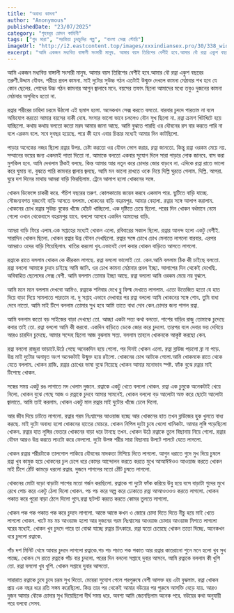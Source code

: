 ```yaml
---
title: "অবাধ্য কামনা"
author: "Anonymous"
publishedDate: "23/07/2025"
category: "গৃহবধূর চোদন কাহিনী"
tags: ["গুদ মারা", "পরকিয়া চুদাচুদির গল্প", "বাংলা সেক্স স্টোরি"]
imageUrl: "http://i2.eastcontent.top/images/xxxindiansex.pro/30/338_widely.jpg"
excerpt: "আমি একজন মধ্যবিত্ত বাঙ্গালী সংসারী মানুষ. আমার বয়স তিরিশের বেশীই হবে.আমার বৌ রত্না একুশ বছরের তরুণী.উদ্দাম যৌবন. শরীরে প্রবল কামনা. মাই দুটোর সুউচ্চ গঠন এতটাই উন্মুক্ত দেখলে কামনা মেঠাবার শখ হবে যে কো..."
---
```


আমি একজন মধ্যবিত্ত বাঙ্গালী সংসারী মানুষ. আমার বয়স তিরিশের বেশীই হবে.আমার বৌ রত্না একুশ বছরের তরুণী.উদ্দাম যৌবন. শরীরে প্রবল কামনা. মাই দুটোর সুউচ্চ গঠন এতটাই উন্মুক্ত দেখলে কামনা মেঠাবার শখ হবে যে কোন ছেলের. পোদের উচ্চ গঠন কামনার আগুন জ্বালাবে মনে. বয়সের তফাৎ ছিলো আমাদের মধ্যে তবুও দুজনের কামনা মেঠাবার অসুবিধে হতো না.


রত্নার শরীরের চাহিদা চরমে উঠলো এই ছমাস হলো. অনেকখন সেক্স করতে বলতো. বারবার চুদদে পারতাম না বলে অভিযোগ করতো আমার বয়সের নাকী দোষ. সংসার ভালো ভাবে চললেও যৌন সুখ ছিলো না. রত্না ক্রমশ খিটখিটে হয়ে যাচ্ছিলো. কথায় কথায় বলতো কতো মরদ আমার জানা আছে. আমি বুঝতে পারছি ওর যৌবনের রস বার করতে পারি না বলে এরকম বলে. সবে দুবছর হয়েছে. পরে কী হবে এবার চিন্তার মধ্যেই আমার দিন কাটছিলো.


পাড়ার অনেকের নজর ছিলো রত্নার উপর. চেষ্টা করতো ওর যৌবন ভোগ করার. রত্না জানতো. কিন্তু রত্না ওরকম মেয়ে নয়. সম্মানের ভয়ের জন্য একদমই পাত্তা দিতো না. আমাকে বলতো একবার সুযোগ দিলে সারা পাড়ার লোক জানবে. বাস করা মুশকিল হবে. আমি দেখলাম ঠিকই বলছে. কিন্ত আমার আর নতূন করে চোদার জোর বাড়বে না. এদিকে রত্না রাতে ভালো করে ঘুমায় না. বুঝতে পারি কামনার জ্বালায় জ্বলছে. আমি মন ভালো রাখতে ওকে নিয়ে দিল্লি ঘুরতে গেলাম. দিল্লি. আগরা. ঘুরে দশ দিনের মাথায় আমরা বাড়ি ফিরছিলাম. ট্রেনে আলাপ হলো খোকনের সঙ্গে.


খোকন ডিফেন্সে চাকরী করে. পঁচিশ বছরের তরুণ. কোলকাতায় জয়েন করবে একমাস পরে. ছুটিতে বাড়ি যাচ্ছে. সৌজন্যবশত দুজনেই বাড়ি আসতে বললাম. খোকনের বাড়ি বহরমপুর. আমার বেহালা. রত্নার সঙ্গে আলাপ করালাম. খোকনের চোখ রত্নার সুউচ্চ বুকের খাঁজে হোঁচট খাচ্ছিলো. এক দৃষ্টিতে চেয়ে ছিলো. পরের দিন খোকন বর্ধমানে নেমে গেলো ওখান থেকেবাসে বহরমপুর যাবে. বললো আসবে একদিন আমাদের বাড়ি.


আমরা বাড়ি ফিরে এলাম.এক সপ্তাহের মধ্যেই খোকন এলো. রবিবারের সকাল ছিলো. রত্নার আনন্দ হলো একটু বেশীই. সারাদিন খোকন ছিলো. খোকন রত্নার উগ্র যৌবন দেখছিলো. রত্নার সঙ্গে চোখে চোখ মেলাতে লাগলো বারবার. এরপর আমরাও ওদের বাড়ি গিয়েছিলাম. খাতির করলো খুব.এভাবেই বেশ কবার খোকন বাড়িতে আসতে লাগলো.


রত্নাকে রাতে বললাম খোকন কে কীরকম লাগছে. রত্না বললো ভালোই তো. কেন.আমি বললাম ঠিক কী চাইছে বলতো. রত্না বললো আমাকে চুদদে চাইছে আমি জানি. ওর চোখ কামনা মেঠাবার প্রবল ইচ্ছা. আলাপের দিন থেকেই দেখেছি. অবিবাহিত ছেলেদের সেক্স বেশী. আমি বললাম তোমার ইচ্ছা আছে. রত্না বললো আমি ওরকম মেয়ে নয় বুঝলে.


আমি মনে মনে বললাম দেখবো আমিও. রত্নাকে শনিবার দেখে ব্লু ফিল্ম দেখাতে লাগলাম. এতো উত্তেজিত হতো যে হাত দিয়ে বাড়া দিয়ে সামলাতে পারতাম না. দু সপ্তাহ এভাবে দেখাবার পর রত্না বললো আমি খোকনের সঙ্গে শোব. তুমি বাধা দেবে নাতো. আমি মাই টিপে বললাম তোমার সুখ হবে আমি তাতে বাধা দোব কেন.চোদার জন্য পাগল রত্না.


আমি বললাম কতো বড় সাইজের বাড়া দেখছো তো. আচ্ছা একটা সত্য কথা বলতো. পাশের বাড়ির রাজু তোমাকে চুদেছে কবার তাই তো. রত্না বললো আমি কী করবো. একদিন বাড়িতে ডেকে জোর করে চুদলো. তারপর বলে দেবার ভয় দেখিয়ে আরও চারদিন চুদেছে. আমার সন্দেহ ছিলো আজ বুঝলাম সত্য. বললাম তাহলে খোকনকে আকৃষ্ট করছো কেন.


রত্না বললো রাজুরা ভাড়াটে.উঠে গেছে অনেকদিন হয়ে গেলো. পর দিনই খোকন এলো. রত্না ব্লাউজ পড়লো ব্রা না পড়ে. উগ্র মাই দুটোর অনাবৃত অংশ অনেকটাই উন্মুক্ত হয়ে রইলো. খোকনের চোখ আটকে গেলো.আমি খোকনকে রাতে থেকে যেতে বললাম. খোকন রাজি. রত্নার চোখের ভাষা বুঝে নিয়েছে খোকন আমার মনোভাব স্পষ্ট. ফাঁক বুঝে রত্নার মাই টিপেছে খোকন.


সন্ধের সময় একটু রঙ লাগাতে মদ খেলাম দুজনে. রত্নাকে একটু খেতে বললো খোকন. রত্না এক চুমুকে অনেকটাই খেয়ে নিলো. খোকন বুঝে গেছে আজ ও রত্নাকে চুদবে আমার সামনেই. খোকন বললো বড় আলোটা অফ করে ছোটো আলোটা জ্বালাতে. আমি তাই করলাম. খোকন একটু মাল রত্নার মাই দুটোর খাঁজে ঢেলে দিলো.


আর জীব দিয়ে চাটতে লাগলো. রত্নার গরম নিঃশ্বাসের আওয়াজ হচ্ছে আর খোকনের হাত তখন ব্লাউজের হুক খুলতে বাধ্য করছে. মাই দুটো অবাধ্য হলো খোকনের হাতের মোচরে. খোকন নিপিল দুটো চুষে খেলো খানিকটা. আমার লুঙ্গি পড়েছিলো খোকন. রত্নার হাত লুঙ্গির ভেতরে খোকনের বাড়া ধরে টানছে তখন. খোকন উঠে রত্নাকে তুলে বিছানায় নিয়ে গেলো. রত্নার যৌবন আরও উগ্র করতে লাংটো করে ফেললো. দুটো উলঙ্গ শরীর সারা বিছানায় উলটে পালটে যেতে লাগলো.


খোকন রত্নার শরীরটাকে তালগোল পাকিয়ে যৌবনের মাদকতা মিশিয়ে দিতে লাগলো. আগুন ধরাতে গুদে মুখ দিয়ে চুষলে রত্না খুব কামুক হয়ে খোকনের চুল চেপে ধরে কোমর আন্দোলন করতে করতে মুখে আআঈঈওও আওয়াজ করতে খোকন মাই টিপে ঠোঁট কামড়ে ধরলো রত্নার. দুজনে পাগলের মতো ঠোঁট চুষতে লাগলো.


খোকনের মোটা বড়ো বাড়াটা সাপের মতো গর্জন করছিলো. রত্নাকে পা দুটো ফাঁক করিয়ে উবু হয়ে বসে বাড়াটা গুদের মুখে রেখে পোচ করে একটু ঠেলা দিলো খোকন. পচ পচ করে অল্প করে ঢোকাতে রত্না আআওওওও করতে লাগলো. খোকন পকাত করে পুরো বাড়া ঠেলে দিলো গুদে.রত্না ছটপট করতে করতে কোমর তুলতে লাগলো.


খোকন পক পক পকাত পক করে চুদদে লাগলো. আস্তে আস্তে কখন ও জোরে চোদা দিতে দিতে নীচু হয়ে মাই খেতে লাগলো খোকন. খাটে মচ মচ আওয়াজ হলো আর দুজনের গরম নিঃশ্বাসের আওয়াজ চোদার আওয়াজ মিশতে লাগলো ঘরের মধ্যেই. খোকন খুব চুদদে পারে তা বোঝা যাচ্ছে রত্নার চিৎকারে. রত্না যতো চেয়েছে খোকন ততো দিচ্ছে. অনেকখন ধরে চুদলো রত্নাকে.


পাঁচ দশ মিনিট থেমে আবার চুদদে লাগলো রত্নাকে.পচ পচ পচাত পক পকাত আর রত্নার কাতরানো শুনে মনে হলো খুব সুখ পাচ্ছে. খোকন সে রাতে রত্নাকে পাঁচ বার চুদলো. পরের দিন বললো সপ্তাহে দুবার আসবে. আমি রত্নাকে বললাম কী খুশি তো. রত্না বললো খুব খুশি. খোকন সপ্তাহে দুবার আসতো.


সারারাত রত্নাকে চুদে চুদে চরম সুখ দিতো. মেয়েরা সুযোগ পেলে পরপুরুষে বেশী আসক্ত হয় এটা বুঝলাম. রত্না খোকন প্রায় এক বছর ধরে রতি সঙ্গম করেছিলো. কিন্ত তার পর থেকেই আমার বউয়ের পর পুরুষে আসক্তি বেড়ে যায়. আরও দুজন আমার বৌকে চোদার সুখ দিয়েছিলো দীর্ঘ সময় ধরে. অবশ্য আমি জেনেছিলাম অনেক পরে. বউয়ের কথা অনুযায়ী পরে বলবো সেসব.
